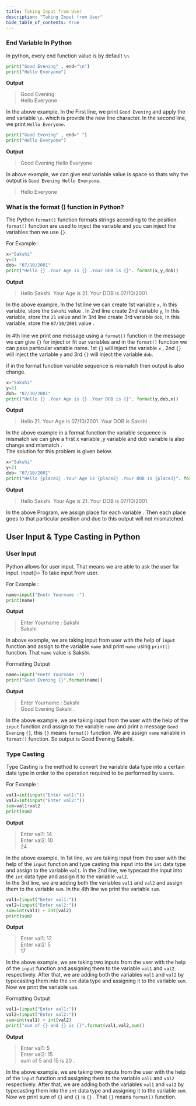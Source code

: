 ```yaml
---
title: Taking Input from User
description: "Taking Input from User"
hide_table_of_contents: true
---
```


### End Variable In Python

In python, every end function value is by default `\n`.

```python showLineNumbers="true"
print("Good Evening" , end="\n")
print("Hello Everyone")
```

**Output**

> Good Evening <br/>
> Hello Everyone

In the above example, In the First line, we print `Good Evening` and apply the end variable `\n`. which is provide the new line character. In the second line, we print `Hello Everyone`.

```python showLineNumbers="true"
print("Good Evening" , end=" ")
print("Hello Everyone")
```

**Output**

> Good Evening
> Hello Everyone

In above example, we can give end variable value is space so thats why the output is `Good Evening Hello Everyone`.

> Hello Everyone

### What is the format () function in Python?

The Python `format()` function formats strings according to the position. `format()` function are used to inject the variable and you can inject the variables then we use `{}`.

For Example :

```python showLineNumbers="true"
x="Sakshi"
y=21
dob= "07/10/2001"
print("Hello {} .Your Age is {} .Your DOB is {}". format(x,y,dob))
```

**Output**

> Hello Sakshi. Your Age is 21. Your DOB is 07/10/2001.

In the above example, In the 1st line we can create 1st variable `x`, In this variable, store the `Sakshi` value . In 2nd line create 2nd variable `y`, In this variable, store the `21` value and In 3rd line create 3rd variable `dob`, In this variable, store the `07/10/2001` value . <br/><br/>
In 4th line we print one message using a `format()` function in the message we can give `{}` for inject or fit our variables and in the `format()` function we can pass particular variable name. 1st `{}` will inject the variable `x` , 2nd `{}` will inject the variable `y` and 3rd `{}` will inject the variable `dob`.

if in the format function variable sequence is mismatch then output is also change.

```python showLineNumbers="true"
x="Sakshi"
y=21
dob= "07/10/2001"
print("Hello {} .Your Age is {} .Your DOB is {}". format(y,dob,x))
```

**Output**

> Hello 21. Your Age is 07/10/2001. Your DOB is Sakshi .

In the above example in a format function the variable sequence is mismatch we can give a first x variable ,y variable and dob variable is also change and mismatch . <br/>
The solution for this problem is given below.

```python showLineNumbers="true"
x="Sakshi"
y=21
dob= "07/10/2001"
print("Hello {place1} .Your Age is {place2} .Your DOB is {place3}". format(place3=dob,place2=y,place1=x))
```

**Output**

> Hello Sakshi. Your Age is 21. Your DOB is 07/10/2001.

In the above Program, we assign place for each variable . Then each place goes to that particular position and due to this output will not mismatched.

## User Input & Type Casting in Python

### User Input

Python allows for user input. That means we are able to ask the user for input. input()= To take input from user.

For Example :

```python showLineNumbers="true"
name=input("Enetr Yourname :")
print(name)
```

**Output**

> Enter Yourname : Sakshi <br/>
> Sakshi

In above example, we are taking input from user with the help of `input` function and assign to the variable `name` and print `name` using `print()` function. That `name` value is Sakshi.

Formatting Output

```python showLineNumbers="true"
name=input("Enetr Yourname :")
print("Good Evening {}".format(name))
```

**Output**

> Enter Yourname : Sakshi <br/>
> Good Evening Sakshi .

In the above example, we are taking input from the user with the help of the `input` function and assign to the variable `name` and print a message `Good Evening` `{}`, this `{}` means `format()` function. We are assign `name` variable in `format()` function. So output is Good Evening Sakshi.

### Type Casting

Type Casting is the method to convert the variable data type into a certain data type in order to the operation required to be performed by users.

For Example :

```python showLineNumbers="true"
val1=int(input("Enter val1:"))
val2=int(input("Enter val2:"))
sum=val1+val2
print(sum)
```

**Output**

> Enter val1: 14 <br/>
> Enter val2: 10 <br/>
> 24

In the above example, In 1st line, we are taking input from the user with the help of the `input` function and type casting this input into the `int` data type and assign to the variable `val1`. In the 2nd line, we typecast the input into the `int` data type and assign it to the variable `val2`. <br/>
In the 3rd line, we are adding both the variables `val1` and `val2` and assign them to the variable `sum`. In the 4th line we print the variable `sum`.

```python showLineNumbers="true"
val1=(input("Enter val1:"))
val2=(input("Enter val2:"))
sum=int(val1) + int(val2)
print(sum)
```

**Output**

> Enter val1: 12 <br/>
> Enter val2: 5 <br/>
> 17

In the above example, we are taking two inputs from the user with the help of the `input` function and assigning them to the variable `val1` and `val2` respectively. After that, we are adding both the variables `val1` and `val2` by typecasting them into the `int` data type and assigning it to the variable `sum`.
Now we print the variable `sum`.

Formatting Output

```python showLineNumbers="true"
val1=(input("Enter val1:"))
val2=(input("Enter val2:"))
sum=int(val1) + int(val2)
print("sum of {} and {} is {}".format(val1,val2,sum))
```

**Output**

> Enter val1: 5 <br/>
> Enter val2: 15 <br/>
> sum of 5 and 15 is 20 .

In the above example, we are taking two inputs from the user with the help of the `input` function and assigning them to the variable `val1` and `val2` respectively. After that, we are adding both the variables `val1` and `val2` by typecasting them into the `int` data type and assigning it to the variable `sum`.
Now we print sum of `{}` and `{}` is `{}` . That `{}` means `format()` function.
